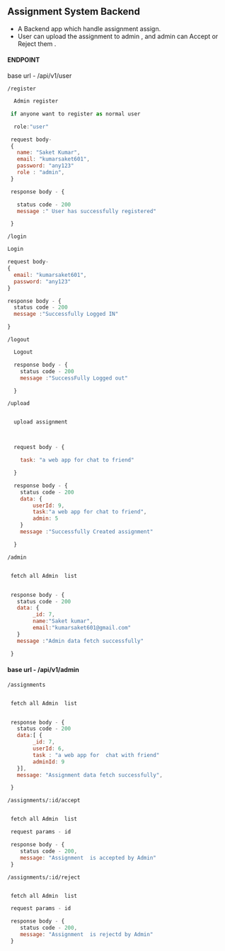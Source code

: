 ## Assignment System Backend

- A Backend  app  which handle assignment assign.
- User can upload the assignment to admin , and admin can Accept or Reject them .

#### ENDPOINT

base url - /api/v1/user

`/register`

```javascript
  Admin register

 if anyone want to register as normal user

  role:"user"

 request body-
 {
   name: "Saket Kumar",
   email: "kumarsaket601",
   password: "any123"
   role : "admin",
 }

 response body - {

   status code - 200
   message :" User has successfully registered"

 }
```

`/login`

```javascript
Login

request body-
{
  email: "kumarsaket601",
  password: "any123"
}

response body - {
  status code - 200
  message :"Successfully Logged IN"

}
```

`/logout`

```javascript
  Logout

  response body - {
    status code - 200
    message :"SuccessFully Logged out"

  }
```

`/upload`

```javascript

  upload assignment



  request body - {

    task: "a web app for chat to friend"

  }

  response body - {
    status code - 200
    data: {
        userId: 9,
        task:"a web app for chat to friend",
        admin: 5
    }
    message :"Successfully Created assignment"

  }
```

`/admin`

```javascript

 fetch all Admin  list


 response body - {
   status code - 200
   data: {
        _id: 7,
        name:"Saket kumar",
        email:"kumarsaket601@gmail.com"
   }
   message :"Admin data fetch successfully"

 }
```

#### base url - /api/v1/admin

`/assignments`

```javascript

 fetch all Admin  list


 response body - {
   status code - 200
   data:[ {
        _id: 7,
        userId: 6,
        task : "a web app for  chat with friend"
        adminId: 9
   }],
   message: "Assignment data fetch successfully",

 }
```

`/assignments/:id/accept`

```javascript

 fetch all Admin  list

 request params - id

 response body - {
    status code - 200,
    message: "Assignment  is accepted by Admin"
 }

```

`/assignments/:id/reject`

```javascript

 fetch all Admin  list

 request params - id

 response body - {
    status code - 200,
    message: "Assignment  is rejectd by Admin"
 }

```

